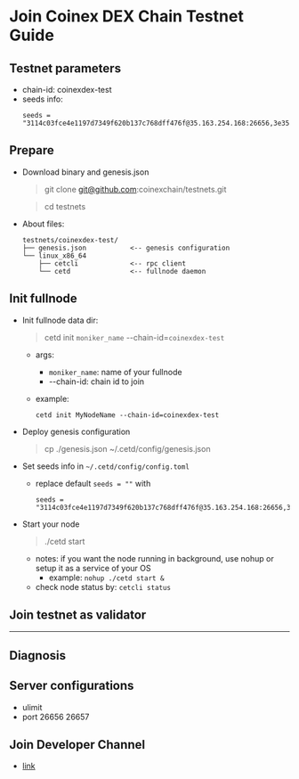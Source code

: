 # Join Coinex DEX Chain Testnet Guide

## Testnet parameters
- chain-id: coinexdex-test
- seeds info:
    ```
    seeds = "3114c03fce4e1197d7349f620b137c768dff476f@35.163.254.168:26656,3e358dd768523a31c1c76c456ce320c9f9311c02@52.9.48.13:26656,159106d7999d886eb8be67c257115dbd006a8579@54.183.154.68:26656"
    ```

## Prepare
- Download binary and genesis.json 
    > git clone git@github.com:coinexchain/testnets.git

    > cd testnets

- About files:
    ```
    testnets/coinexdex-test/
    ├── genesis.json           <-- genesis configuration 
    └── linux_x86_64
        ├── cetcli             <-- rpc client
        └── cetd               <-- fullnode daemon
    ```

## Init fullnode
- Init fullnode data dir: 
    > cetd init `moniker_name` --chain-id=`coinexdex-test`
    - args: 
        - `moniker_name`: name of your fullnode
        - --chain-id:  chain id to join

    - example:
        ```
        cetd init MyNodeName --chain-id=coinexdex-test
        ```
    
- Deploy genesis configuration
    > cp ./genesis.json ~/.cetd/config/genesis.json

- Set seeds info in `~/.cetd/config/config.toml`
    - replace default `seeds = ""` with
        ```
        seeds = "3114c03fce4e1197d7349f620b137c768dff476f@35.163.254.168:26656,3e358dd768523a31c1c76c456ce320c9f9311c02@52.9.48.13:26656,159106d7999d886eb8be67c257115dbd006a8579@54.183.154.68:26656"
        ```

- Start your node
    > ./cetd start

    - notes: if you want the node running in background, use nohup or setup it as a service of your OS
        - example: `nohup ./cetd start &`
    - check node status by: `cetcli status`


## Join testnet as validator



---
## Diagnosis


## Server configurations
- ulimit
- port 26656 26657


## Join Developer Channel
- [link](https://join.slack.com/t/coinexchain/shared_invite/enQtNjc2NjI1NTU3MDI0LTQzNWZkMTdlMzlhNTUxOWYwNzJjNWNjNDI5OGMxMmQxNDcxZWVlOGU1MjBiOGIyNWQ0YzRjYTE2ODU1MWMxNWU)